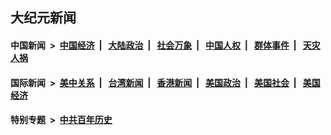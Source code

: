 ## 大纪元新闻

#### 中国新闻 &nbsp;>&nbsp; [中国经济](indexes/ncid283/README.md?06271645) &nbsp;| &nbsp; [大陆政治](indexes/ncid277/README.md?06271645) &nbsp;| &nbsp; [社会万象](indexes/ncid282/README.md?06271645) &nbsp;| &nbsp; [中国人权](indexes/ncid278/README.md?06271645) &nbsp;| &nbsp; [群体事件](indexes/ncid279/README.md?06271645) &nbsp;| &nbsp; [天灾人祸](indexes/ncid280/README.md?06271645)

#### 国际新闻 &nbsp;>&nbsp; [美中关系](indexes/nf1412576/README.md?06271645) &nbsp;| &nbsp; [台湾新闻](indexes/ncid1349361/README.md?06271645) &nbsp;| &nbsp; [香港新闻](indexes/ncid1349362/README.md?06271645) &nbsp;| &nbsp; [美国政治](indexes/ncid1078159/README.md?06271645) &nbsp;| &nbsp; [美国社会](indexes/ncid1078160/README.md?06271645) &nbsp;| &nbsp; [美国经济](indexes/ncid1078158/README.md?06271645)

#### 特别专题 &nbsp;>&nbsp; [中共百年历史](https://github.com/easy2view/epoch-special/blob/master/README.md?06271645)  
